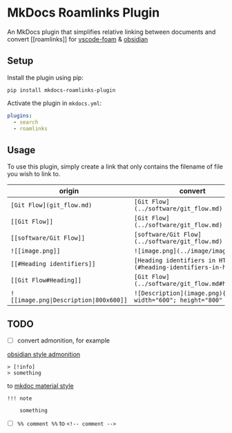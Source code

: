 # MkDocs Roamlinks Plugin

An MkDocs plugin that simplifies relative linking between documents and convert [[roamlinks]] for [vscode-foam](https://github.com/foambubble/foam) & [obsidian](https://obsidian.md) 

## Setup 

Install the plugin using pip:

`pip install mkdocs-roamlinks-plugin`

Activate the plugin in `mkdocs.yml`:
```yaml
plugins:
  - search
  - roamlinks 
```

## Usage

To use this plugin, simply create a link that only contains the filename of file you wish to link to.

| origin                  | convert                             |
| ----------------------- | ----------------------------------- |
| `[Git Flow](git_flow.md)` | `[Git Flow](../software/git_flow.md)` |
| `[[Git Flow]]`            | `[Git Flow](../software/git_flow.md)` |
| `[[software/Git Flow]]`   | `[software/Git Flow](../software/git_flow.md)` |
| `![[image.png]]`           | `![image.png](../image/imag.png)`      |
| `[[#Heading identifiers]]` | `[Heading identifiers in HTML](#heading-identifiers-in-html)`|
| `[[Git Flow#Heading]]`     |  `[Git Flow](../software/git_flow.md#heading)` |
| `![[image.png\|Description\|800x600]]` | `![Description](image.png){ width="600"; height="800" }` |


## TODO

- [ ] convert admonition, for example

[obsidian style admonition](https://help.obsidian.md/How+to/Use+callouts)
```
> [!info]
> something
```

to [mkdoc material style](https://squidfunk.github.io/mkdocs-material/reference/admonitions/)
```
!!! note

    something
```
- [ ] `%% comment %%` to `<!-- comment -->`
